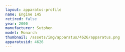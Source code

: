 ```yaml
---
layout: apparatus-profile
name: Engine 145
retired: false
year: 2000
manufacturer: Sutphen
model: Monarch
thumbnail: /assets/img/apparatus/4626/apparatus.png
apparatusid: 4626
---
```

